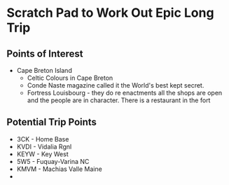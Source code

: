 # Scratch Pad to Work Out Epic Long Trip


## Points of Interest

* Cape Breton Island
	* Celtic Colours in Cape Breton
	* Conde Naste magazine called it the World's best kept secret.
	*  Fortress Louisbourg - they do re enactments all the shops are open and the people are in character. There is a restaurant in the fort

## Potential Trip Points


* 3CK - Home Base
* KVDI - Vidalia Rgnl
* KEYW - Key West
* 5W5 - Fuquay-Varina NC
* KMVM - Machias Valle Maine
* 